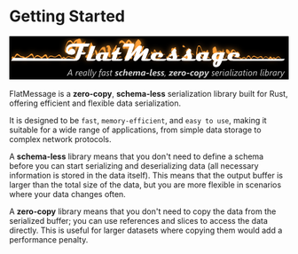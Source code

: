 # Getting Started

<img src="img/logo.png" width="1000" />

FlatMessage is a **zero-copy**, **schema-less** serialization library built for Rust, offering efficient and flexible data serialization.

It is designed to be `fast`, `memory-efficient`, and `easy to use`, making it suitable for a wide range of applications, from simple data storage to complex network protocols.

A **schema-less** library means that you don't need to define a schema before you can start serializing and deserializing data (all necessary information is stored in the data itself). This means that the output buffer is larger than the total size of the data, but you are more flexible in scenarios where your data changes often.

A **zero-copy** library means that you don't need to copy the data from the serialized buffer; you can use references and slices to access the data directly. This is useful for larger datasets where copying them would add a performance penalty.
